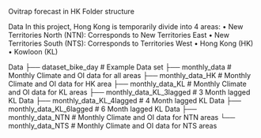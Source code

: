 Ovitrap forecast in HK
Folder structure

              
Data 
In this project, Hong Kong is temporarily divide into 4 areas:
•	New Territories North (NTN): Corresponds to New Territories East
•	New Territories South (NTS): Corresponds to  Territories West
•	Hong Kong (HK)  
•	Kowloon  (KL)  

Data
├── dataset_bike_day                  # Example Data set
├── monthly_data                      # Monthly Climate and OI data for all areas
├── monthly_data_HK                   # Monthly Climate and OI data for HK area
├── monthly_data_KL                   # Monthly Climate and OI data for KL areas
├── monthly_data_KL_3lagged           # 3 Month lagged KL Data
├── monthly_data_KL_4lagged           # 4 Month lagged KL Data
├── monthly_data_KL_6lagged           # 6 Month lagged KL Data
├── monthly_data_NTN                  # Monthly Climate and OI data for NTN areas
└── monthly_data_NTS                  # Monthly Climate and OI data for NTS areas
                  





